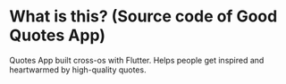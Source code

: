 # What is this? (Source code of Good Quotes App)

Quotes App built cross-os with Flutter.
Helps people get inspired and heartwarmed by high-quality quotes.
